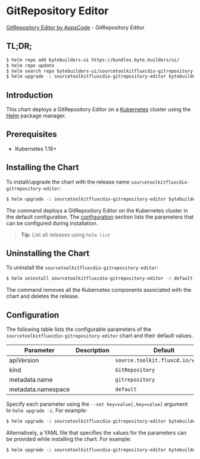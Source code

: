 # GitRepository Editor

[GitRepository Editor by AppsCode](https://byte.builders) - GitRepository Editor

## TL;DR;

```bash
$ helm repo add bytebuilders-ui https://bundles.byte.builders/ui/
$ helm repo update
$ helm search repo bytebuilders-ui/sourcetoolkitfluxcdio-gitrepository-editor --version=v0.4.17
$ helm upgrade -i sourcetoolkitfluxcdio-gitrepository-editor bytebuilders-ui/sourcetoolkitfluxcdio-gitrepository-editor -n default --create-namespace --version=v0.4.17
```

## Introduction

This chart deploys a GitRepository Editor on a [Kubernetes](http://kubernetes.io) cluster using the [Helm](https://helm.sh) package manager.

## Prerequisites

- Kubernetes 1.16+

## Installing the Chart

To install/upgrade the chart with the release name `sourcetoolkitfluxcdio-gitrepository-editor`:

```bash
$ helm upgrade -i sourcetoolkitfluxcdio-gitrepository-editor bytebuilders-ui/sourcetoolkitfluxcdio-gitrepository-editor -n default --create-namespace --version=v0.4.17
```

The command deploys a GitRepository Editor on the Kubernetes cluster in the default configuration. The [configuration](#configuration) section lists the parameters that can be configured during installation.

> **Tip**: List all releases using `helm list`

## Uninstalling the Chart

To uninstall the `sourcetoolkitfluxcdio-gitrepository-editor`:

```bash
$ helm uninstall sourcetoolkitfluxcdio-gitrepository-editor -n default
```

The command removes all the Kubernetes components associated with the chart and deletes the release.

## Configuration

The following table lists the configurable parameters of the `sourcetoolkitfluxcdio-gitrepository-editor` chart and their default values.

|     Parameter      | Description |                    Default                    |
|--------------------|-------------|-----------------------------------------------|
| apiVersion         |             | <code>source.toolkit.fluxcd.io/v1beta2</code> |
| kind               |             | <code>GitRepository</code>                    |
| metadata.name      |             | <code>gitrepository</code>                    |
| metadata.namespace |             | <code>default</code>                          |


Specify each parameter using the `--set key=value[,key=value]` argument to `helm upgrade -i`. For example:

```bash
$ helm upgrade -i sourcetoolkitfluxcdio-gitrepository-editor bytebuilders-ui/sourcetoolkitfluxcdio-gitrepository-editor -n default --create-namespace --version=v0.4.17 --set apiVersion=source.toolkit.fluxcd.io/v1beta2
```

Alternatively, a YAML file that specifies the values for the parameters can be provided while
installing the chart. For example:

```bash
$ helm upgrade -i sourcetoolkitfluxcdio-gitrepository-editor bytebuilders-ui/sourcetoolkitfluxcdio-gitrepository-editor -n default --create-namespace --version=v0.4.17 --values values.yaml
```
